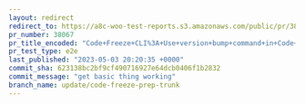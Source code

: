 ```yaml
---
layout: redirect
redirect_to: https://a8c-woo-test-reports.s3.amazonaws.com/public/pr/38067/e2e/index.html
pr_number: 38067
pr_title_encoded: "Code+Freeze+CLI%3A+Use+version+bump+command+in+Code+Freeze+action"
pr_test_type: e2e
last_published: "2023-05-03 20:20:35 +0000"
commit_sha: 623138bc2bf9cf490716927e64dcb0406f1b2832
commit_message: "get basic thing working"
branch_name: update/code-freeze-prep-trunk
---
```

